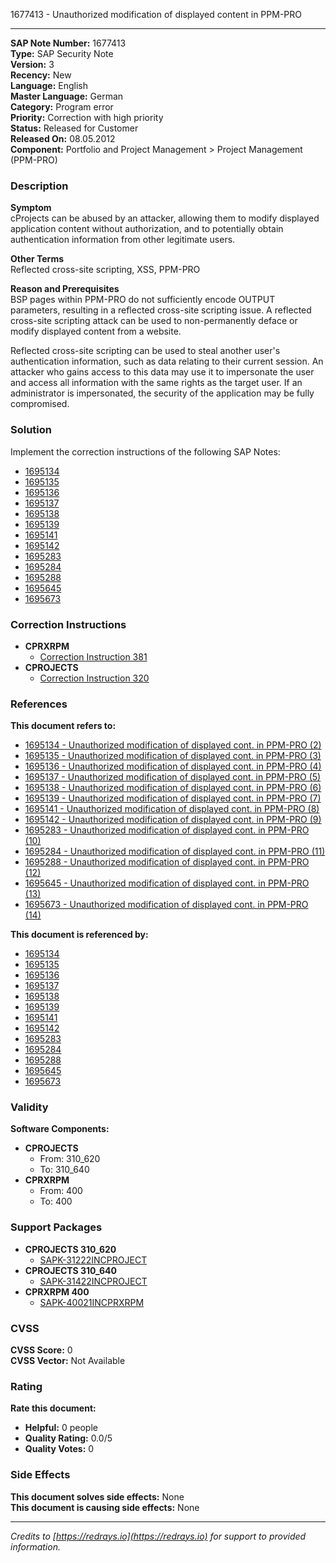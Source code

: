 1677413 - Unauthorized modification of displayed content in PPM-PRO

---

**SAP Note Number:** 1677413  
**Type:** SAP Security Note  
**Version:** 3  
**Recency:** New  
**Language:** English  
**Master Language:** German  
**Category:** Program error  
**Priority:** Correction with high priority  
**Status:** Released for Customer  
**Released On:** 08.05.2012  
**Component:** Portfolio and Project Management > Project Management (PPM-PRO)

### Description

**Symptom**  
cProjects can be abused by an attacker, allowing them to modify displayed application content without authorization, and to potentially obtain authentication information from other legitimate users.

**Other Terms**  
Reflected cross-site scripting, XSS, PPM-PRO

**Reason and Prerequisites**  
BSP pages within PPM-PRO do not sufficiently encode OUTPUT parameters, resulting in a reflected cross-site scripting issue. A reflected cross-site scripting attack can be used to non-permanently deface or modify displayed content from a website.

Reflected cross-site scripting can be used to steal another user's authentication information, such as data relating to their current session. An attacker who gains access to this data may use it to impersonate the user and access all information with the same rights as the target user. If an administrator is impersonated, the security of the application may be fully compromised.

### Solution

Implement the correction instructions of the following SAP Notes:

- [1695134](https://me.sap.com/notes/1695134)
- [1695135](https://me.sap.com/notes/1695135)
- [1695136](https://me.sap.com/notes/1695136)
- [1695137](https://me.sap.com/notes/1695137)
- [1695138](https://me.sap.com/notes/1695138)
- [1695139](https://me.sap.com/notes/1695139)
- [1695141](https://me.sap.com/notes/1695141)
- [1695142](https://me.sap.com/notes/1695142)
- [1695283](https://me.sap.com/notes/1695283)
- [1695284](https://me.sap.com/notes/1695284)
- [1695288](https://me.sap.com/notes/1695288)
- [1695645](https://me.sap.com/notes/1695645)
- [1695673](https://me.sap.com/notes/1695673)

### Correction Instructions

- **CPRXRPM**
  - [Correction Instruction 381](https://me.sap.com/corrins/0001677413/381)
- **CPROJECTS**
  - [Correction Instruction 320](https://me.sap.com/corrins/0001677413/320)

### References

**This document refers to:**

- [1695134 - Unauthorized modification of displayed cont. in PPM-PRO (2)](https://me.sap.com/notes/1695134)
- [1695135 - Unauthorized modification of displayed cont. in PPM-PRO (3)](https://me.sap.com/notes/1695135)
- [1695136 - Unauthorized modification of displayed cont. in PPM-PRO (4)](https://me.sap.com/notes/1695136)
- [1695137 - Unauthorized modification of displayed cont. in PPM-PRO (5)](https://me.sap.com/notes/1695137)
- [1695138 - Unauthorized modification of displayed cont. in PPM-PRO (6)](https://me.sap.com/notes/1695138)
- [1695139 - Unauthorized modification of displayed cont. in PPM-PRO (7)](https://me.sap.com/notes/1695139)
- [1695141 - Unauthorized modification of displayed cont. in PPM-PRO (8)](https://me.sap.com/notes/1695141)
- [1695142 - Unauthorized modification of displayed cont. in PPM-PRO (9)](https://me.sap.com/notes/1695142)
- [1695283 - Unauthorized modification of displayed cont. in PPM-PRO (10)](https://me.sap.com/notes/1695283)
- [1695284 - Unauthorized modification of displayed cont. in PPM-PRO (11)](https://me.sap.com/notes/1695284)
- [1695288 - Unauthorized modification of displayed cont. in PPM-PRO (12)](https://me.sap.com/notes/1695288)
- [1695645 - Unauthorized modification of displayed cont. in PPM-PRO (13)](https://me.sap.com/notes/1695645)
- [1695673 - Unauthorized modification of displayed cont. in PPM-PRO (14)](https://me.sap.com/notes/1695673)

**This document is referenced by:**

- [1695134](https://me.sap.com/notes/1695134)
- [1695135](https://me.sap.com/notes/1695135)
- [1695136](https://me.sap.com/notes/1695136)
- [1695137](https://me.sap.com/notes/1695137)
- [1695138](https://me.sap.com/notes/1695138)
- [1695139](https://me.sap.com/notes/1695139)
- [1695141](https://me.sap.com/notes/1695141)
- [1695142](https://me.sap.com/notes/1695142)
- [1695283](https://me.sap.com/notes/1695283)
- [1695284](https://me.sap.com/notes/1695284)
- [1695288](https://me.sap.com/notes/1695288)
- [1695645](https://me.sap.com/notes/1695645)
- [1695673](https://me.sap.com/notes/1695673)

### Validity

**Software Components:**

- **CPROJECTS**
  - From: 310_620
  - To: 310_640
- **CPRXRPM**
  - From: 400
  - To: 400

### Support Packages

- **CPROJECTS 310_620**
  - [SAPK-31222INCPROJECT](https://me.sap.com/supportpackage/SAPK-31222INCPROJECT)
- **CPROJECTS 310_640**
  - [SAPK-31422INCPROJECT](https://me.sap.com/supportpackage/SAPK-31422INCPROJECT)
- **CPRXRPM 400**
  - [SAPK-40021INCPRXRPM](https://me.sap.com/supportpackage/SAPK-40021INCPRXRPM)

### CVSS

**CVSS Score:** 0  
**CVSS Vector:** Not Available

### Rating

**Rate this document:**  
- **Helpful:** 0 people  
- **Quality Rating:** 0.0/5  
- **Quality Votes:** 0

### Side Effects

**This document solves side effects:** None  
**This document is causing side effects:** None

---

*Credits to [https://redrays.io](https://redrays.io) for support to provided information.*